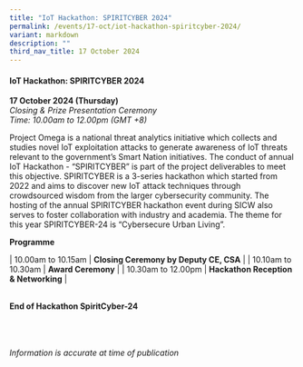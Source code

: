 ```yaml
---
title: "IoT Hackathon: SPIRITCYBER 2024"
permalink: /events/17-oct/iot-hackathon-spiritcyber-2024/
variant: markdown
description: ""
third_nav_title: 17 October 2024
---
```

#### **IoT Hackathon: SPIRITCYBER 2024**

**17 October 2024 (Thursday)**  
*Closing &amp; Prize Presentation Ceremony
<br> Time: 10.00am to 12.00pm (GMT +8)*

Project Omega is a national threat analytics initiative which collects and studies novel IoT exploitation attacks to generate awareness of IoT threats relevant to the government’s Smart Nation initiatives. The conduct of annual IoT Hackathon - “SPIRITCYBER” is part of the project deliverables to meet this objective. SPIRITCYBER is a 3-series hackathon which started from 2022 and aims to discover new IoT attack techniques through crowdsourced wisdom from the larger cybersecurity community. The hosting of the annual SPIRITCYBER hackathon event during SICW also serves to foster collaboration with industry and academia. The theme for this year SPIRITCYBER-24 is “Cybersecure Urban Living”.

**Programme**

| 10.00am to 10.15am     | **Closing Ceremony by Deputy CE, CSA** |
| 10.10am to 10.30am     | **Award Ceremony** |
| 10.30am to 12.00pm     | **Hackathon Reception &amp; Networking** |

<br>**End of Hackathon SpiritCyber-24** 

<br><br><br>
*Information is accurate at time of publication*